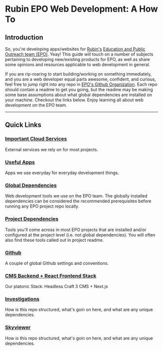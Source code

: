 # Rubin EPO Web Development: A How To

## Introduction

So, you're developing apps/websites for [Rubin's](https://www.lsst.org/) [Education and Public Outreach team (EPO)](https://www.lsst.org/about/epo). Yeay! This guide will touch on a number of subjects pertaining to developing new/existing products for EPO, as well as share some opinions and resources applicable to web development in general.

If you are rip-roaring to start building/working on something immediately, and you are a web developer equal parts awesome, confident, and curious, feel free to jump right into any repo in [EPO's Github Organization](https://github.com/lsst-epo/).  Each repo should contain a readme to get you going, but the readme may be making some base assumptions about what global dependencies are installed on your machine.  Checkout the links below.  Enjoy learning all about web development on the EPO team.  

***

## Quick Links

### [Important Cloud Services](cloud-services)

External services we rely on for most projects.

### [Useful Apps](useful-apps)

Apps we use everyday for everyday development things.

### [Global Dependencies](global-dependencies)

Web development tools we use on the EPO team. The globally installed dependencies can be considered the recommended prerequisites before running any EPO project repo locally.

### [Project Dependencies](project-dependencies)

Tools you'll come across in most EPO projects that are installed and/or configured at the project level (i.e. not global dependencies).  You will often also find these tools called out in project readme.

### [Github](github)

A couple of global Github settings and conventions.

### [CMS Backend + React Frontend Stack](stack)

Our platonic Stack: Headless Craft 3 CMS + Next.js

### [Investigations](investigations)

How is this repo structured, what's goin on here, and what are any unique dependencies.

### [Skyviewer](skyviewer)

How is this repo structured, what's goin on here, and what are any unique dependencies.
